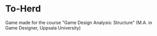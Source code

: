 # To-Herd
Game made for the course "Game Design Analysis: Structure" (M.A. in Game Designer, Uppsala University)

